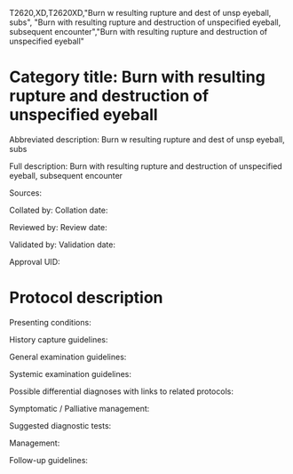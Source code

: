T2620,XD,T2620XD,"Burn w resulting rupture and dest of unsp eyeball, subs", "Burn with resulting rupture and destruction of unspecified eyeball, subsequent encounter","Burn with resulting rupture and destruction of unspecified eyeball"
# Category title: Burn with resulting rupture and destruction of unspecified eyeball

Abbreviated description: Burn w resulting rupture and dest of unsp eyeball, subs

Full description: Burn with resulting rupture and destruction of unspecified eyeball, subsequent encounter

Sources:

Collated by:
Collation date:

Reviewed by:
Review date:

Validated by:
Validation date:

Approval UID:

# Protocol description

Presenting conditions:

History capture guidelines:

General examination guidelines:

Systemic examination guidelines:

Possible differential diagnoses with links to related protocols:

Symptomatic / Palliative management:

Suggested diagnostic tests:

Management:

Follow-up guidelines:

